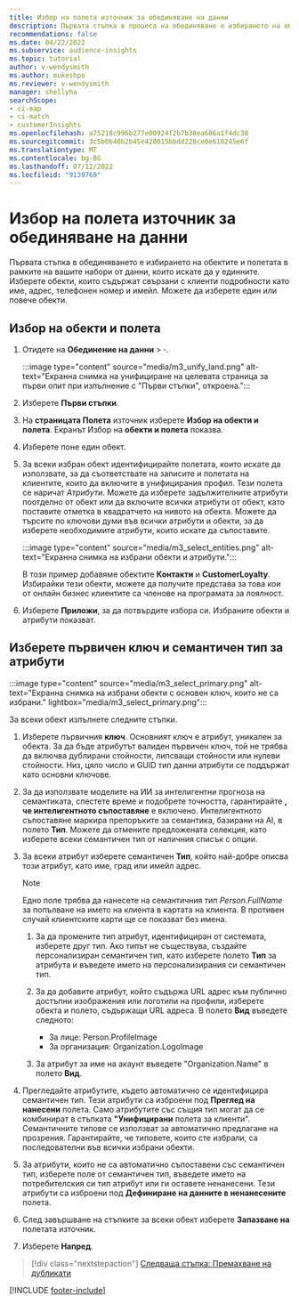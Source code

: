 ```yaml
---
title: Избор на полета източник за обединяване на данни
description: Първата стъпка в процеса на обединяване е избирането на обекти, атрибути, първични ключове и семантични типове за съпоставяне на данни в потребителския профил на унифициран клиент.
recommendations: false
ms.date: 04/22/2022
ms.subservice: audience-insights
ms.topic: tutorial
author: v-wendysmith
ms.author: mukeshpo
ms.reviewer: v-wendysmith
manager: shellyha
searchScope:
- ci-map
- ci-match
- customerInsights
ms.openlocfilehash: a75218c996b277e00924f2b7b38ea686a1f4dc38
ms.sourcegitcommit: 3c5b0b40b2b45e420015bbdd228ce0e610245e6f
ms.translationtype: MT
ms.contentlocale: bg-BG
ms.lasthandoff: 07/12/2022
ms.locfileid: "9139769"
---
```

# <a name="select-source-fields-for-data-unification"></a>Избор на полета източник за обединяване на данни

Първата стъпка в обединяването е избирането на обектите и полетата в рамките на вашите набори от данни, които искате да у единните. Изберете обекти, които съдържат свързани с клиенти подробности като име, адрес, телефонен номер и имейл. Можете да изберете един или повече обекти.

## <a name="select-entities-and-fields"></a>Избор на обекти и полета

1. Отидете на **Обединение на данни** > **·**.

   :::image type="content" source="media/m3_unify_land.png" alt-text="Екранна снимка на унифициране на целевата страница за първи опит при изпълнение с &quot;Първи стъпки&quot;, откроена.":::

1. Изберете **Първи стъпки**.

1. На **страницата Полета** източник изберете **Избор на обекти и полета**. Екранът Избор на **обекти и полета** показва.

1. Изберете поне един обект.

1. За всеки избран обект идентифицирайте полетата, които искате да използвате, за да съответствате на записите и полетата на клиентите, които да включите в унифицирания профил. Тези полета се наричат *Атрибути*. Можете да изберете задължителните атрибути поотделно от обект или да включите всички атрибути от обект, като поставите отметка в квадратчето на нивото на обекта. Можете да търсите по ключови думи във всички атрибути и обекти, за да изберете необходимите атрибути, които искате да съпоставите.

   :::image type="content" source="media/m3_select_entities.png" alt-text="Екранна снимка на избрани обекти и атрибути.":::

   В този пример добавяме обектите **Контакти** и **CustomerLoyalty**. Избирайки тези обекти, можете да получите представа за това кои от онлайн бизнес клиентите са членове на програмата за лоялност.

1. Изберете **Приложи**, за да потвърдите избора си. Избраните обекти и атрибути показват.

## <a name="select-primary-key-and-semantic-type-for-attributes"></a>Изберете първичен ключ и семантичен тип за атрибути

   :::image type="content" source="media/m3_select_primary.png" alt-text="Екранна снимка на избрани обекти с основен ключ, които не са избрани." lightbox="media/m3_select_primary.png":::

За всеки обект изпълнете следните стъпки.

1. Изберете първичния **ключ**. Основният ключ е атрибут, уникален за обекта. За да бъде атрибутът валиден първичен ключ, той не трябва да включва дублирани стойности, липсващи стойности или нулеви стойности. Низ, цяло число и GUID тип данни атрибути се поддържат като основни ключове.

1. За да използвате моделите на ИИ за интелигентни прогноза на семантиката, спестете време и подобрете точността, гарантирайте **, че интелигентното съпоставяне** е включено. Интелигентното съпоставяне маркира препоръките за семантика, базирани на AI, в полето **Тип**. Можете да отмените предложената селекция, като изберете всеки семантичен тип от наличния списък с опции.

1. За всеки атрибут изберете семантичен **Тип**, който най-добре описва този атрибут, като име, град или имейл адрес.

   > [!NOTE]
   > Едно поле трябва да нанесете на семантичния тип *Person.FullName* за попълване на името на клиента в картата на клиента. В противен случай клиентските карти ще се показват без имена.

   1. За да промените тип атрибут, идентифициран от системата, изберете друг тип. Ако типът не съществува, създайте персонализиран семантичен тип, като изберете полето **Тип** за атрибута и въведете името на персонализирания си семантичен тип.

   1. За да добавите атрибут, който съдържа URL адрес към публично достъпни изображения или логотипи на профили, изберете обекта и полето, съдържащи URL адреса. В полето **Вид** въведете следното:
      - За лице: Person.ProfileImage
      - За организация: Organization.LogoImage

   1. За атрибут за име на акаунт въведете "Organization.Name" в полето **Вид**.

1. Прегледайте атрибутите, където автоматично се идентифицира семантичен тип. Тези атрибути са изброени под **Преглед на нанесени** полета. Само атрибутите със същия тип могат да се комбинират в стъпката **"Унифицирани** полета за клиенти". Семантичните типове се използват за автоматично предлагане на прозрения. Гарантирайте, че типовете, които сте избрали, са последователни във всички избрани обекти.

1. За атрибути, които не са автоматично съпоставени със семантичен тип, изберете поле от семантичен тип, въведете името на потребителския си тип атрибут или ги оставете ненанесени. Тези атрибути са изброени под **Дефиниране на данните в ненанесените** полета.

1. След завършване на стъпките за всеки обект изберете **Запазване на** полетата източник.

1. Изберете **Напред**.

> [!div class="nextstepaction"]
> [Следваща стъпка: Премахване на дубликати](remove-duplicates.md)

[!INCLUDE [footer-include](includes/footer-banner.md)]
